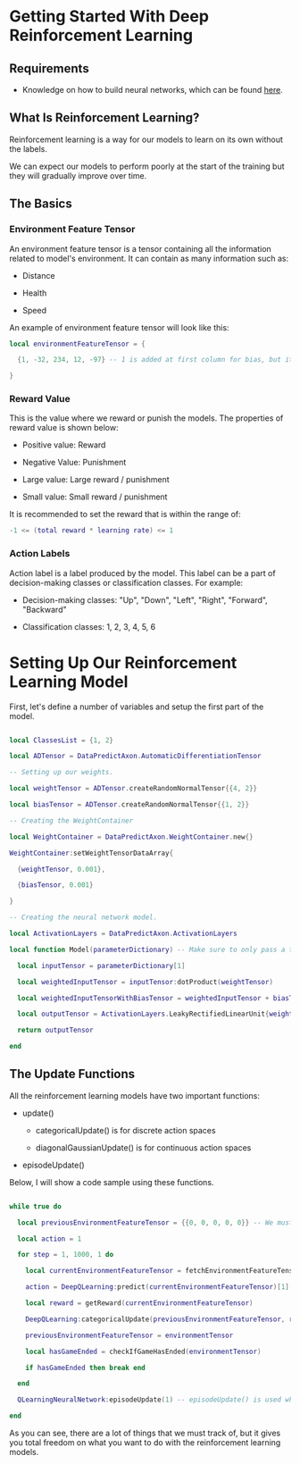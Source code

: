 # Getting Started With Deep Reinforcement Learning

## Requirements

* Knowledge on how to build neural networks, which can be found [here](CreatingOurFirstNeuralNetwork.md).

## What Is Reinforcement Learning?

Reinforcement learning is a way for our models to learn on its own without the labels.

We can expect our models to perform poorly at the start of the training but they will gradually improve over time.

## The Basics

### Environment Feature Tensor

An environment feature tensor is a tensor containing all the information related to model's environment. It can contain as many information such as:

* Distance

* Health

* Speed

An example of environment feature tensor will look like this:

```lua
local environmentFeatureTensor = {

  {1, -32, 234, 12, -97} -- 1 is added at first column for bias, but it is optional.

}
```

### Reward Value

This is the value where we reward or punish the models. The properties of reward value is shown below:

* Positive value: Reward

* Negative Value: Punishment

* Large value: Large reward / punishment

* Small value: Small reward / punishment

It is recommended to set the reward that is within the range of:

```lua
-1 <= (total reward * learning rate) <= 1
```

### Action Labels

Action label is a label produced by the model. This label can be a part of decision-making classes or classification classes. For example:

* Decision-making classes: "Up", "Down", "Left", "Right", "Forward", "Backward"

* Classification classes: 1, 2, 3, 4, 5, 6

# Setting Up Our Reinforcement Learning Model

First, let's define a number of variables and setup the first part of the model.

```lua

local ClassesList = {1, 2}

local ADTensor = DataPredictAxon.AutomaticDifferentiationTensor

-- Setting up our weights.

local weightTensor = ADTensor.createRandomNormalTensor{{4, 2}}

local biasTensor = ADTensor.createRandomNormalTensor{{1, 2}}

-- Creating the WeightContainer

local WeightContainer = DataPredictAxon.WeightContainer.new{}

WeightContainer:setWeightTensorDataArray{

  {weightTensor, 0.001},

  {biasTensor, 0.001}

} 

-- Creating the neural network model.

local ActivationLayers = DataPredictAxon.ActivationLayers

local function Model(parameterDictionary) -- Make sure to only pass a table.

  local inputTensor = parameterDictionary[1]

  local weightedInputTensor = inputTensor:dotProduct(weightTensor)

  local weightedInputTensorWithBiasTensor = weightedInputTensor + biasTensor

  local outputTensor = ActivationLayers.LeakyRectifiedLinearUnit{weightedInputTensorWithBiasTensor}

  return outputTensor

end

```

## The Update Functions

All the reinforcement learning models have two important functions: 

* update()

  * categoricalUpdate() is for discrete action spaces

  * diagonalGaussianUpdate() is for continuous action spaces

* episodeUpdate()

Below, I will show a code sample using these functions.

```lua

while true do

  local previousEnvironmentFeatureTensor = {{0, 0, 0, 0, 0}} -- We must keep track our previous feature tensor.

  local action = 1

  for step = 1, 1000, 1 do

    local currentEnvironmentFeatureTensor = fetchEnvironmentFeatureTensor(previousEnvironmentFeatureTensor, action)

    action = DeepQLearning:predict(currentEnvironmentFeatureTensor)[1][1]

    local reward = getReward(currentEnvironmentFeatureTensor)

    DeepQLearning:categoricalUpdate(previousEnvironmentFeatureTensor, reward, action, currentEnvironmentFeatureTensor, 0) -- update() is called whenever a step is made. The value of zero indicates that the current environment feature tensor is not a terminal state.

    previousEnvironmentFeatureTensor = environmentTensor

    local hasGameEnded = checkIfGameHasEnded(environmentTensor)

    if hasGameEnded then break end

  end

  QLearningNeuralNetwork:episodeUpdate(1) -- episodeUpdate() is used whenever an episode ends. An episode is the total number of steps that determines when the model should stop training. The value of one indicates that the current environment feature tensor is a terminal state.

end

```

As you can see, there are a lot of things that we must track of, but it gives you total freedom on what you want to do with the reinforcement learning models.
